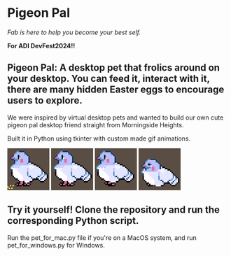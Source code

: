 # Pigeon Pal
*Fab is here to help you become your best self.*

**For ADI DevFest2024!!**

## Pigeon Pal: A desktop pet that frolics around on your desktop. You can feed it, interact with it, there are many hidden Easter eggs to encourage users to explore.


We were inspired by virtual desktop pets and wanted to build our own cute pigeon pal desktop friend straight from Morningside Heights.


Built it in Python using tkinter with custom made gif animations.

![feeding](/bgifs/feeding.gif)
![pooping](/bgifs/pooping.gif)
![walkingleft](/bgifs/walkingleft.gif)
![sleeping](/bgifs/sleeping.gif)

## Try it yourself! Clone the repository and run the corresponding Python script.


Run the pet_for_mac.py file if you're on a MacOS system, and run pet_for_windows.py for Windows.



